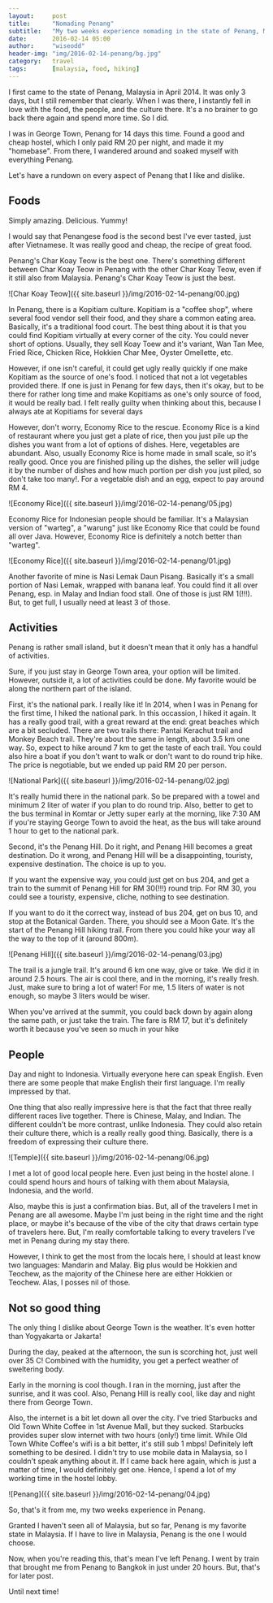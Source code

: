 ```yaml
---
layout:     post
title:      "Nomading Penang"
subtitle:   "My two weeks experience nomading in the state of Penang, Malaysia"
date:       2016-02-14 05:00
author:     "wiseodd"
header-img: "img/2016-02-14-penang/bg.jpg"
category:   travel
tags:       [malaysia, food, hiking]
---
```


I first came to the state of Penang, Malaysia in April 2014. It was only 3 days, but I still remember that clearly. When I was there, I instantly fell in love with the food, the people, and the culture there. It's a no brainer to go back there again and spend more time. So I did.

I was in George Town, Penang for 14 days this time. Found a good and cheap hostel, which I only paid RM 20 per night, and made it my "homebase". From there, I wandered around and soaked myself with everything Penang.

Let's have a rundown on every aspect of Penang that I like and dislike.

<h2 class="section-header">Foods</h2>

Simply amazing. Delicious. Yummy!

I would say that Penangese food is the second best I've ever tasted, just after Vietnamese. It was really good and cheap, the recipe of great food.

Penang's Char Koay Teow is the best one. There's something different between Char Koay Teow in Penang with the other Char Koay Teow, even if it still also from Malaysia. Penang's Char Koay Teow is just the best.

![Char Koay Teow]({{ site.baseurl }}/img/2016-02-14-penang/00.jpg)

In Penang, there is a Kopitiam culture. Kopitiam is a "coffee shop", where several food vendor sell their food, and they share a common eating area. Basically, it's a traditional food court. The best thing about it is that you could find Kopitiam virtually at every corner of the city. You could never short of options. Usually, they sell Koay Toew and it's variant, Wan Tan Mee, Fried Rice, Chicken Rice, Hokkien Char Mee, Oyster Omellette, etc.

However, if one isn't careful, it could get ugly really quickly if one make Kopitiam as the source of one's food. I noticed that not a lot vegetables provided there. If one is just in Penang for few days, then it's okay, but to be there for rather long time and make Kopitiams as one's only source of food, it would be really bad. I felt really guilty when thinking about this, because I always ate at Kopitiams for several days

However, don't worry, Economy Rice to the rescue. Economy Rice is a kind of restaurant where you just get a plate of rice, then you just pile up the dishes you want from a lot of options of dishes. Here, vegetables are abundant. Also, usually Economy Rice is home made in small scale, so it's really good. Once you are finished piling up the dishes, the seller will judge it by the number of dishes and how much portion per dish you just piled, so don't take too many!. For a vegetable dish and an egg, expect to pay around RM 4.

![Economy Rice]({{ site.baseurl }}/img/2016-02-14-penang/05.jpg)

Economy Rice for Indonesian people should be familiar. It's a Malaysian version of "warteg", a "warung" just like Economy Rice that could be found all over Java. However, Economy Rice is definitely a notch better than "warteg".

![Economy Rice]({{ site.baseurl }}/img/2016-02-14-penang/01.jpg)

Another favorite of mine is Nasi Lemak Daun Pisang. Basically it's a small portion of Nasi Lemak, wrapped with banana leaf. You could find it all over Penang, esp. in Malay and Indian food stall. One of those is just RM 1(!!!). But, to get full, I usually need at least 3 of those.

<h2 class="section-header">Activities</h2>

Penang is rather small island, but it doesn't mean that it only has a handful of activities.

Sure, if you just stay in George Town area, your option will be limited. However, outside it, a lot of activities could be done. My favorite would be along the northern part of the island.

First, it's the national park. I really like it! In 2014, when I was in Penang for the first time, I hiked the national park. In this occassion, I hiked it again. It has a really good trail, with a great reward at the end: great beaches which are a bit secluded. There are two trails there: Pantai Kerachut trail and Monkey Beach trail. They're about the same in length, about 3.5 km one way. So, expect to hike around 7 km to get the taste of each trail. You could also hire a boat if you don't want to walk or don't want to do round trip hike. The price is negotiable, but we ended up paid RM 20 per person.

![National Park]({{ site.baseurl }}/img/2016-02-14-penang/02.jpg)

It's really humid there in the national park. So be prepared with a towel and minimum 2 liter of water if you plan to do round trip. Also, better to get to the bus terminal in Komtar or Jetty super early at the morning, like 7:30 AM if you're staying George Town to avoid the heat, as the bus will take around 1 hour to get to the national park.

Second, it's the Penang Hill. Do it right, and Penang Hill becomes a great destination. Do it wrong, and Penang Hill will be a disappointing, touristy, expensive destination. The choice is up to you.

If you want the expensive way, you could just get on bus 204, and get a train to the summit of Penang Hill for RM 30(!!!) round trip. For RM 30, you could see a touristy, expensive, cliche, nothing to see destination.

If you want to do it the correct way, instead of bus 204, get on bus 10, and stop at the Botanical Garden. There, you should see a Moon Gate. It's the start of the Penang Hill hiking trail. From there you could hike your way all the way to the top of it (around 800m).

![Penang Hill]({{ site.baseurl }}/img/2016-02-14-penang/03.jpg)

The trail is a jungle trail. It's around 6 km one way, give or take. We did it in around 2.5 hours. The air is cool there, and in the morning, it's really fresh. Just, make sure to bring a lot of water! For me, 1.5 liters of water is not enough, so maybe 3 liters would be wiser.

When you've arrived at the summit, you could back down by again along the same path, or just take the train. The fare is RM 17, but it's definitely worth it because you've seen so much in your hike

<h2 class="section-header">People</h2>

Day and night to Indonesia. Virtually everyone here can speak English. Even there are some people that make English their first language. I'm really impressed by that.

One thing that also really impressive here is that the fact that three really different races live together. There is Chinese, Malay, and Indian. The different couldn't be more contrast, unlike Indonesia. They could also retain their culture there, which is a really really good thing. Basically, there is a freedom of expressing their culture there.

![Temple]({{ site.baseurl }}/img/2016-02-14-penang/06.jpg)

I met a lot of good local people here. Even just being in the hostel alone. I could spend hours and hours of talking with them about Malaysia, Indonesia, and the world.

Also, maybe this is just a confirmation bias. But, all of the travelers I met in Penang are all awesome. Maybe I'm just being in the right time and the right place, or maybe it's because of the vibe of the city that draws certain type of travelers here. But, I'm really comfortable talking to every travelers I've met in Penang during my stay there.

However, I think to get the most from the locals here, I should at least know two languages: Mandarin and Malay. Big plus would be Hokkien and Teochew, as the majority of the Chinese here are either Hokkien or Teochew. Alas, I posses nil of those.

<h2 class="section-header">Not so good thing</h2>

The only thing I dislike about George Town is the weather. It's even hotter than Yogyakarta or Jakarta!

During the day, peaked at the afternoon, the sun is scorching hot, just well over 35 C! Combined with the humidity, you get a perfect weather of sweltering body.

Early in the morning is cool though. I ran in the morning, just after the sunrise, and it was cool. Also, Penang Hill is really cool, like day and night there from George Town.

Also, the internet is a bit let down all over the city. I've tried Starbucks and Old Town White Coffee in 1st Avenue Mall, but they sucked. Starbucks provides super slow internet with two hours (only!) time limit. While Old Town White Coffee's wifi is a bit better, it's still sub 1 mbps! Definitely left something to be desired. I didn't try to use mobile data in Malaysia, so I couldn't speak anything about it. If I came back here again, which is just a matter of time, I would definitely get one. Hence, I spend a lot of my working time in the hostel lobby.

![Penang]({{ site.baseurl }}/img/2016-02-14-penang/04.jpg)

So, that's it from me, my two weeks experience in Penang.

Granted I haven't seen all of Malaysia, but so far, Penang is my favorite state in Malaysia. If I have to live in Malaysia, Penang is the one I would choose.

Now, when you're reading this, that's mean I've left Penang. I went by train that brought me from Penang to Bangkok in just under 20 hours. But, that's for later post.

Until next time!
